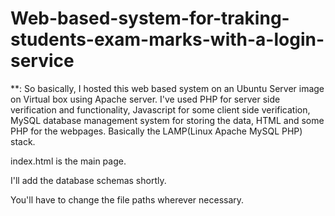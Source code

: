 # Web-based-system-for-traking-students-exam-marks-with-a-login-service

**:
So basically, I hosted this web based system on an Ubuntu Server image on Virtual box using Apache server. I've used PHP for server side verification and functionality, Javascript for some client side verification, MySQL database management system for storing the data, HTML and some PHP for the webpages.
Basically the LAMP(Linux Apache MySQL PHP) stack.

index.html is the main page.

I'll add the database schemas shortly.

You'll have to change the file paths wherever necessary.
